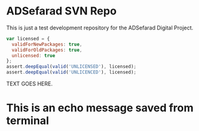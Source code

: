 ADSefarad SVN Repo
============================

This is just a test development repository for the ADSefarad Digital Project.


```javascript
var licensed = {
  validForNewPackages: true,
  validForOldPackages: true,
  unlicensed: true
};
assert.deepEqual(valid('UNLICENSED'), licensed);
assert.deepEqual(valid('UNLICENCED'), licensed);
```

TEXT GOES HERE.
# This is an echo message saved from terminal
